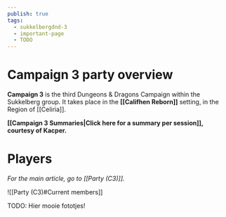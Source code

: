 ```yaml
---
publish: true
tags:
  - sukkelbergdnd-3
  - important-page
  - TODO
---
```

# Campaign 3 party overview
**Campaign 3** is the third Dungeons & Dragons Campaign within the Sukkelberg group. It takes place in the **[[Califhen Reborn]]** setting, in the Region of [[Celiria]].

**[[Campaign 3 Summaries|Click here for a summary per session]], courtesy of Kacper.**
# Players
*For the main article, go to [[Party (C3)]].*

![[Party (C3)#Current members]]

TODO: Hier mooie fototjes!